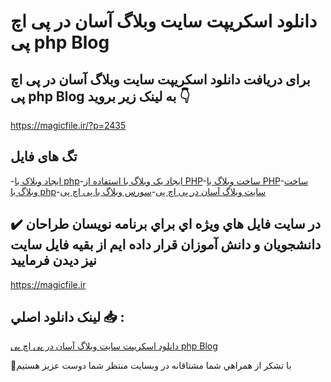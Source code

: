 # دانلود اسکریپت سایت وبلاگ آسان در پی اچ پی php Blog

## برای دریافت دانلود اسکریپت سایت وبلاگ آسان در پی اچ پی php Blog به لینک زیر بروید 👇

https://magicfile.ir/?p=2435

## تگ های فایل

-[ایجاد وبلاک با php](https://magicfile.ir/product/%d8%a7%d8%b3%da%a9%d8%b1%db%8c%d9%be%d8%aa-%d8%b3%d8%a7%db%8c%d8%aa-%d9%88%d8%a8%d9%84%d8%a7%da%af-%d8%a2%d8%b3%d8%a7%d9%86-%d8%af%d8%b1-%d9%be%db%8c-%d8%a7%da%86-%d9%be%db%8c-php-blog/)-[ایجاد یک وبلاگ با استفاده از PHP](https://magicfile.ir/product/%d8%a7%d8%b3%da%a9%d8%b1%db%8c%d9%be%d8%aa-%d8%b3%d8%a7%db%8c%d8%aa-%d9%88%d8%a8%d9%84%d8%a7%da%af-%d8%a2%d8%b3%d8%a7%d9%86-%d8%af%d8%b1-%d9%be%db%8c-%d8%a7%da%86-%d9%be%db%8c-php-blog/)-[ساخت وبلاگ با PHP](https://magicfile.ir/product/%d8%a7%d8%b3%da%a9%d8%b1%db%8c%d9%be%d8%aa-%d8%b3%d8%a7%db%8c%d8%aa-%d9%88%d8%a8%d9%84%d8%a7%da%af-%d8%a2%d8%b3%d8%a7%d9%86-%d8%af%d8%b1-%d9%be%db%8c-%d8%a7%da%86-%d9%be%db%8c-php-blog/)-[ساخت وبلاگ با php](https://magicfile.ir/product/%d8%a7%d8%b3%da%a9%d8%b1%db%8c%d9%be%d8%aa-%d8%b3%d8%a7%db%8c%d8%aa-%d9%88%d8%a8%d9%84%d8%a7%da%af-%d8%a2%d8%b3%d8%a7%d9%86-%d8%af%d8%b1-%d9%be%db%8c-%d8%a7%da%86-%d9%be%db%8c-php-blog/)-[سایت وبلاگ آسان در پی اچ پی](https://magicfile.ir/product/%d8%a7%d8%b3%da%a9%d8%b1%db%8c%d9%be%d8%aa-%d8%b3%d8%a7%db%8c%d8%aa-%d9%88%d8%a8%d9%84%d8%a7%da%af-%d8%a2%d8%b3%d8%a7%d9%86-%d8%af%d8%b1-%d9%be%db%8c-%d8%a7%da%86-%d9%be%db%8c-php-blog/)-[سورس وبلاگ با پی اچ پی](https://magicfile.ir/product/%d8%a7%d8%b3%da%a9%d8%b1%db%8c%d9%be%d8%aa-%d8%b3%d8%a7%db%8c%d8%aa-%d9%88%d8%a8%d9%84%d8%a7%da%af-%d8%a2%d8%b3%d8%a7%d9%86-%d8%af%d8%b1-%d9%be%db%8c-%d8%a7%da%86-%d9%be%db%8c-php-blog/)

## ✔️ در سايت فايل هاي ويژه اي براي برنامه نويسان طراحان دانشجويان و دانش آموزان قرار داده ايم از بقيه فايل سايت نيز ديدن فرماييد

https://magicfile.ir


## لينک دانلود اصلي 📥 :

[دانلود اسکریپت سایت وبلاگ آسان در پی اچ پی php Blog](https://magicfile.ir/product/%d8%a7%d8%b3%da%a9%d8%b1%db%8c%d9%be%d8%aa-%d8%b3%d8%a7%db%8c%d8%aa-%d9%88%d8%a8%d9%84%d8%a7%da%af-%d8%a2%d8%b3%d8%a7%d9%86-%d8%af%d8%b1-%d9%be%db%8c-%d8%a7%da%86-%d9%be%db%8c-php-blog/) 


🙏با تشکر از همراهي شما مشتاقانه در وبسایت منتظر شما دوست عزیز هستیم

